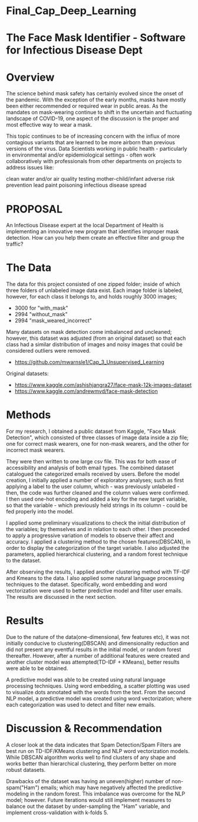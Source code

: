# Final_Cap_Deep_Learning

# The Face Mask Identifier - Software for Infectious Disease Dept


# Overview

The science behind mask safety has certainly evolved since the onset of the pandemic. With the exception of the early months, masks have mostly been either recommended or required wear in public areas. As the mandates on mask-wearing continue to shift in the uncertain and fluctuating landscape of COVID-19, one aspect of the discussion is the proper and most effective way to wear a mask.

This topic continues to be of increasing concern with the influx of more contagious variants that are learned to be more airborn than previous versions of the virus. Data Scientists working in public health - particularly in environmental and/or epidemiological settings - often work collaboratively with professionals from other departments on projects to address issues like:

clean water and/or air quality testing
mother-child/infant adverse risk prevention
lead paint poisoning
infectious disease spread


# PROPOSAL

An Infectious Disease expert at the local Department of Health is implementing an innovative new program that identifies improper mask detection. How can you help them create an effective filter and group the traffic?


# The Data

The data for this project consisted of one zipped folder; inside of which three folders of unlabeled image data exist. Each image folder is labeled, however, for each class it belongs to, and holds roughly 3000 images;

- 3000 for "with_mask"
- 2994 "without_mask"
- 2994 "mask_weared_incorrect"

Many datasets on mask detection come imbalanced and uncleaned; however, this dataset was adjusted (from an original dataset) so that each class had a similar distribution of images and noisy images that could be considered outliers were removed.

- https://github.com/mwarnsle1/Cap_3_Unsupervised_Learning

Original datasets:

- https://www.kaggle.com/ashishjangra27/face-mask-12k-images-dataset
- https://www.kaggle.com/andrewmvd/face-mask-detection


# Methods

For my research, I obtained a public dataset from Kaggle, "Face Mask Detection", which consisted of three classes of image data inside a zip file; one for correct mask wearers, one for non-mask wearers, and the other for incorrect mask wearers.

They were then written to one large csv file. This was for both ease of accessibility and analysis of both email types. The combined dataset catalogued the categorized emails received by users. Before the model creation, I initially applied a number of exploratory analyses; such as first applying a label to the user column, which - was previously unlabeled - then, the code was further cleaned and the column values were confirmed. I then used one-hot encoding and added a key for the new target variable, so that the variable - which previously held strings in its column - could be fed properly into the model.

I applied some preliminary visualizations to check the initial distribution of the variables; by themselves and in relation to each other. I then proceeded to apply a progressive variation of models to observe their affect and accuracy. I applied a clustering method to the chosen features(DBSCAN), in order to display the categorization of the target variable. I also adjusted the parameters, applied hierarchical clustering, and a random forest technique to the dataset.

After observing the results, I applied another clustering method with TF-IDF and Kmeans to the data. I also applied some natural language processing techniques to the dataset. Specifically, word embedding and word vectorization were used to better predictive model and filter user emails. The results are discussed in the next section.


# Results

Due to the nature of the data(one-dimensional, few features etc), it was not initially conducive to clustering(DBSCAN) and dimensionality reduction and did not present any eventful results in the initial model, or random forest thereafter. However, after a number of additional features were created and another cluster model was attempted(TD-IDF + KMeans), better results were able to be obtained.

A predictive model was able to be created using natural language processing techniques. Using word embedding, a scatter plotting was used to visualize dots annotated with the words from the text. From the second NLP model, a predictive model was created using word vectorization; where each categorization was used to detect and filter new emails.


# Discussion & Recommendation

A closer look at the data indicates that Spam Detection/Spam Filters are best run on TD-IDF/KMeans clustering and NLP word vectorization models. While DBSCAN algorithm works well to find clusters of any shape and works better than hierarchical clustering, they perform better on more robust datasets.

Drawbacks of the dataset was having an uneven(higher) number of non-spam("Ham") emails; which may have negatively affected the predictive modeling in the random forest. This imbalance was overcome for the NLP model; however. Future iterations would still implement measures to balance out the dataset by under-sampling the "Ham" variable, and implement cross-validation with k-folds 5.
